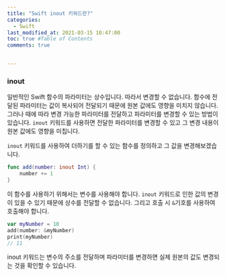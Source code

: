 ```yaml
---
title: "Swift inout 키워드란?"
categories: 
  - Swift
last_modified_at: 2021-03-15 10:47:00
toc: true #Table of Contents
comments: true


---
```


### inout

일반적인 Swift 함수의 파라미터는 상수입니다. 따라서 변경할 수 없습니다. 함수에 전달된 파라미터는 값이 복사되어 전달되기 때문에 원본 값에도 영향을 미치지 않습니다. 그러나 때에 따라 변경 가능한 파라미터를 전달하고 파라미터를 변경할 수 있는 방법이 있습니다. `inout` 키워드를 사용하면 전달한 파라미터를 변경할 수 있고 그 변경 내용이 원본 값에도 영향을 미칩니다.

`inout` 키워드를 사용하여 더하기를 할 수 있는 함수를 정의하고 그 값을 변경해보겠습니다.

```swift
func add(number: inout Int) {
    number += 1
}
```

이 함수를 사용하기 위해서는 변수를 사용해야 합니다. `inout` 키워드로 인한 값의 변경이 있을 수 있기 때문에 상수를 전달할 수 없습니다. 그리고 호출 시 `&`기호를 사용하여 호출해야 합니다.

```swift
var myNumber = 10
add(number: &myNumber)
print(myNumber)
// 11
```

inout 키워드는 변수의 주소를 전달하며 파라미터를 변경하면 실제 원본의 값도 변경되는 것을 확인할 수 있습니다.